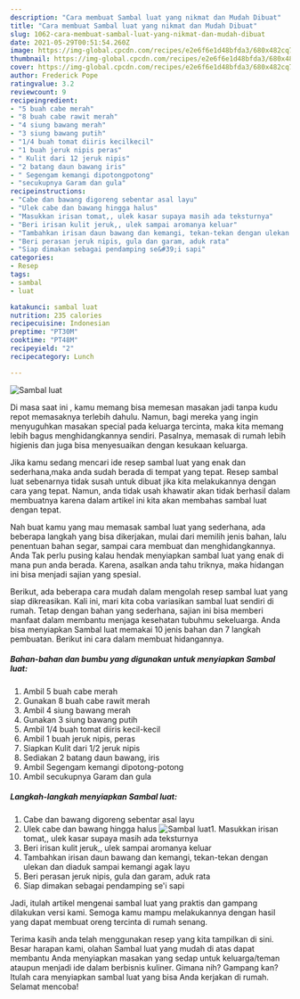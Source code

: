 ```yaml
---
description: "Cara membuat Sambal luat yang nikmat dan Mudah Dibuat"
title: "Cara membuat Sambal luat yang nikmat dan Mudah Dibuat"
slug: 1062-cara-membuat-sambal-luat-yang-nikmat-dan-mudah-dibuat
date: 2021-05-29T00:51:54.260Z
image: https://img-global.cpcdn.com/recipes/e2e6f6e1d48bfda3/680x482cq70/sambal-luat-foto-resep-utama.jpg
thumbnail: https://img-global.cpcdn.com/recipes/e2e6f6e1d48bfda3/680x482cq70/sambal-luat-foto-resep-utama.jpg
cover: https://img-global.cpcdn.com/recipes/e2e6f6e1d48bfda3/680x482cq70/sambal-luat-foto-resep-utama.jpg
author: Frederick Pope
ratingvalue: 3.2
reviewcount: 9
recipeingredient:
- "5 buah cabe merah"
- "8 buah cabe rawit merah"
- "4 siung bawang merah"
- "3 siung bawang putih"
- "1/4 buah tomat diiris kecilkecil"
- "1 buah jeruk nipis peras"
- " Kulit dari 12 jeruk nipis"
- "2 batang daun bawang iris"
- " Segengam kemangi dipotongpotong"
- "secukupnya Garam dan gula"
recipeinstructions:
- "Cabe dan bawang digoreng sebentar asal layu"
- "Ulek cabe dan bawang hingga halus"
- "Masukkan irisan tomat,, ulek kasar supaya masih ada teksturnya"
- "Beri irisan kulit jeruk,, ulek sampai aromanya keluar"
- "Tambahkan irisan daun bawang dan kemangi, tekan-tekan dengan ulekan dan diaduk sampai kemangi agak layu"
- "Beri perasan jeruk nipis, gula dan garam, aduk rata"
- "Siap dimakan sebagai pendamping se&#39;i sapi"
categories:
- Resep
tags:
- sambal
- luat

katakunci: sambal luat 
nutrition: 235 calories
recipecuisine: Indonesian
preptime: "PT30M"
cooktime: "PT48M"
recipeyield: "2"
recipecategory: Lunch

---
```



![Sambal luat](https://img-global.cpcdn.com/recipes/e2e6f6e1d48bfda3/680x482cq70/sambal-luat-foto-resep-utama.jpg)

Di masa  saat ini , kamu memang bisa memesan masakan jadi tanpa kudu repot memasaknya terlebih dahulu. Namun, bagi mereka yang ingin menyuguhkan masakan special pada keluarga tercinta, maka kita memang lebih bagus menghidangkannya sendiri. Pasalnya, memasak di rumah lebih higienis dan juga bisa menyesuaikan dengan kesukaan keluarga.

Jika kamu sedang mencari ide resep sambal luat yang enak dan sederhana,maka anda sudah berada di tempat yang tepat. Resep sambal luat  sebenarnya tidak susah untuk dibuat jika kita melakukannya dengan cara yang tepat. Namun, anda tidak usah khawatir akan tidak berhasil dalam membuatnya 
karena dalam artikel ini kita akan membahas sambal luat dengan tepat.  



Nah buat kamu yang mau memasak sambal luat yang sederhana, ada beberapa langkah yang bisa dikerjakan, mulai dari memilih jenis bahan, lalu penentuan bahan segar, sampai cara membuat dan menghidangkannya. Anda Tak perlu pusing kalau hendak menyiapkan sambal luat yang enak di mana pun anda berada. Karena, asalkan anda  tahu triknya, maka hidangan ini bisa menjadi sajian yang spesial.

Berikut, ada beberapa cara mudah dalam mengolah resep sambal luat yang siap dikreasikan. Kali ini, mari kita coba variasikan sambal luat sendiri di rumah. Tetap dengan bahan yang sederhana, sajian ini bisa memberi manfaat dalam membantu menjaga kesehatan tubuhmu sekeluarga. Anda bisa menyiapkan Sambal luat memakai 10 jenis bahan dan 7 langkah pembuatan. Berikut ini cara dalam membuat hidangannya.

<!--inarticleads1-->

##### Bahan-bahan dan bumbu yang digunakan untuk menyiapkan Sambal luat:

1. Ambil 5 buah cabe merah
1. Gunakan 8 buah cabe rawit merah
1. Ambil 4 siung bawang merah
1. Gunakan 3 siung bawang putih
1. Ambil 1/4 buah tomat diiris kecil-kecil
1. Ambil 1 buah jeruk nipis, peras
1. Siapkan  Kulit dari 1/2 jeruk nipis
1. Sediakan 2 batang daun bawang, iris
1. Ambil  Segengam kemangi dipotong-potong
1. Ambil secukupnya Garam dan gula




<!--inarticleads2-->

##### Langkah-langkah menyiapkan Sambal luat:

1. Cabe dan bawang digoreng sebentar asal layu
1. Ulek cabe dan bawang hingga halus
<img src="https://img-global.cpcdn.com/steps/38d78dcf31bffe83/160x128cq70/sambal-luat-langkah-memasak-2-foto.jpg" alt="Sambal luat">1. Masukkan irisan tomat,, ulek kasar supaya masih ada teksturnya
1. Beri irisan kulit jeruk,, ulek sampai aromanya keluar
1. Tambahkan irisan daun bawang dan kemangi, tekan-tekan dengan ulekan dan diaduk sampai kemangi agak layu
1. Beri perasan jeruk nipis, gula dan garam, aduk rata
1. Siap dimakan sebagai pendamping se&#39;i sapi




Jadi, itulah artikel mengenai  sambal luat  yang praktis dan gampang dilakukan versi kami. Semoga kamu mampu melakukannya dengan hasil yang dapat membuat oreng tercinta di rumah senang. 

Terima kasih anda telah menggunakan resep yang kita tampilkan di sini. Besar harapan kami, olahan  Sambal luat yang mudah di atas dapat membantu Anda menyiapkan masakan yang sedap untuk keluarga/teman ataupun menjadi ide dalam berbisnis kuliner. Gimana nih? Gampang kan? Itulah cara menyiapkan sambal luat yang bisa Anda kerjakan di rumah. Selamat mencoba!

